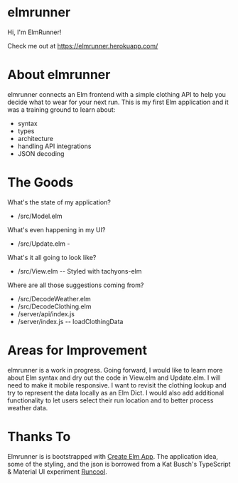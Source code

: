 # elmrunner

Hi, I'm ElmRunner!

Check me out at https://elmrunner.herokuapp.com/

# About elmrunner
elmrunner connects an Elm frontend with a simple clothing API to help you decide what to wear for your next run.  This is my first Elm application and it was a training ground to learn about:

* syntax
* types
* architecture
* handling API integrations
* JSON decoding

# The Goods
What's the state of my application?
* /src/Model.elm

What's even happening in my UI?
* /src/Update.elm -

What's it all going to look like?
* /src/View.elm -- Styled with tachyons-elm

Where are all those suggestions coming from?
* /src/DecodeWeather.elm
* /src/DecodeClothing.elm
* /server/api/index.js
* /server/index.js -- loadClothingData

# Areas for Improvement
elmrunner is a work in progress.  Going forward, I would like to learn more about Elm syntax and dry out the code in View.elm and Update.elm.  I will need to make it mobile responsive.  I want to revisit the clothing lookup and try to represent the data locally as an Elm Dict.  I would also add additional functionality to let users select their run location and to better process weather data.


# Thanks To
Elmrunner is is bootstrapped with [Create Elm App](https://github.com/halfzebra/create-elm-app). The application idea, some of the styling, and the json is borrowed from a Kat Busch's TypeScript & Material UI experiment [Runcool](https://katbusch.github.io/runcool).
